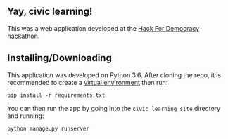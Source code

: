 ## Yay, civic learning!
This was a web application developed at the [Hack For Democracy](https://hackfordemocracy.org/) hackathon.

## Installing/Downloading
This application was developed on Python 3.6. After cloning the repo, it is recommended to create a [virtual environment](https://virtualenv.pypa.io/en/stable/) then run:
```
pip install -r requirements.txt
```

You can then run the app by going into the `civic_learning_site` directory and running:
```
python manage.py runserver
```
